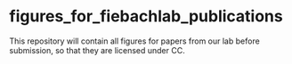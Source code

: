 # figures_for_fiebachlab_publications
This repository will contain all figures for papers from our lab before submission, so that they are licensed under CC.
